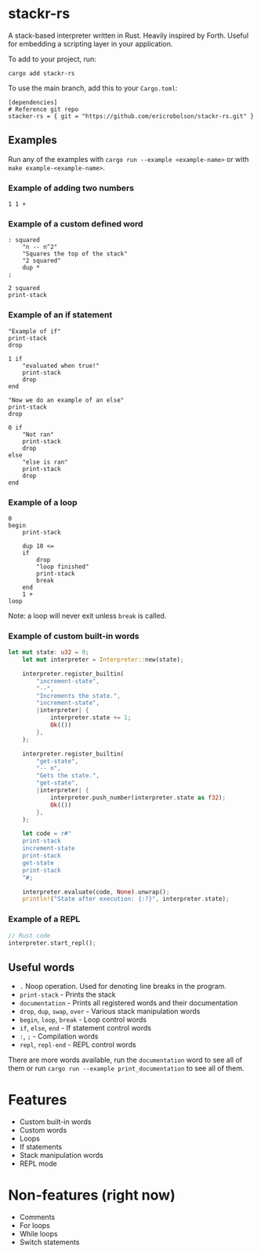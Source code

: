 # stackr-rs

A stack-based interpreter written in Rust.
Heavily inspired by Forth.
Useful for embedding a scripting layer in your application.

To add to your project, run:
```
cargo add stackr-rs
```

To use the main branch, add this to your `Cargo.toml`:
```
[dependencies]
# Reference git repo
stacker-rs = { git = "https://github.com/ericrobolson/stackr-rs.git" } 
```

## Examples
Run any of the examples with `cargo run --example <example-name>` or with `make example-<example-name>`.

### Example of adding two numbers
```
1 1 +
```

### Example of a custom defined word 
```
: squared
    "n -- n^2"
    "Squares the top of the stack"
    "2 squared"
    dup *
;

2 squared
print-stack
```

### Example of an if statement
```
"Example of if"
print-stack
drop

1 if 
    "evaluated when true!"
    print-stack
    drop
end

"Now we do an example of an else"
print-stack
drop

0 if 
    "Not ran"
    print-stack
    drop
else
    "else is ran"
    print-stack
    drop
end
```

### Example of a loop
```
0
begin
    print-stack

    dup 10 <=
    if
        drop
        "loop finished"
        print-stack
        break
    end
    1 + 
loop
```

Note: a loop will never exit unless `break` is called.

### Example of custom built-in words
```rust
let mut state: u32 = 0;
    let mut interpreter = Interpreter::new(state);

    interpreter.register_builtin(
        "increment-state",
        "--",
        "Increments the state.",
        "increment-state",
        |interpreter| {
            interpreter.state += 1;
            Ok(())
        },
    );

    interpreter.register_builtin(
        "get-state",
        "-- n",
        "Gets the state.",
        "get-state",
        |interpreter| {
            interpreter.push_number(interpreter.state as f32);
            Ok(())
        },
    );

    let code = r#"
    print-stack
    increment-state
    print-stack
    get-state
    print-stack
    "#;

    interpreter.evaluate(code, None).unwrap();
    println!("State after execution: {:?}", interpreter.state);
```

### Example of a REPL
```rust
// Rust code
interpreter.start_repl();
```

## Useful words

- `.` Noop operation. Used for denoting line breaks in the program.
- `print-stack` - Prints the stack
- `documentation` - Prints all registered words and their documentation
- `drop`, `dup`, `swap`, `over` - Various stack manipulation words
- `begin`, `loop`, `break` - Loop control words
- `if`, `else`, `end` - If statement control words
- `:`, `;` - Compilation words
- `repl`, `repl-end` - REPL control words

There are more words available, run the `documentation` word to see all of them or run `cargo run --example print_documentation` to see all of them.


# Features 
- Custom built-in words
- Custom words
- Loops
- If statements
- Stack manipulation words
- REPL mode

# Non-features (right now)
- Comments
- For loops
- While loops
- Switch statements
